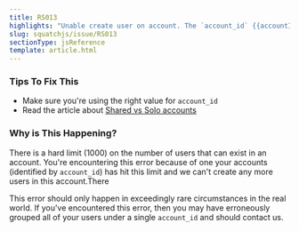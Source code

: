 ```yaml
---
title: RS013
highlights: "Unable create user on account. The `account_id` {{accountId}} already has reached the maximum number of users per account. (limit 1000 users per 'account_id')"
slug: squatchjs/issue/RS013
sectionType: jsReference
template: article.html
---
```


### Tips To Fix This

 - Make sure you're using the right value for `account_id`
 - Read the article about [Shared vs Solo accounts](/shared-vs-solo-accounts)

### Why is This Happening?

There is a hard limit (1000) on the number of users that can exist in an account. You're encountering this error because of one your accounts (identified by `account_id`) has hit this limit and we can't create any more users in this account.There

This error should only happen in exceedingly rare circumstances in the real world. If you've encountered this error, then you may have erroneously grouped all of your users under a single `account_id` and should contact us.
